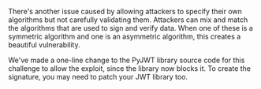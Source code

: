 There's another issue caused by allowing attackers to specify their own algorithms but not carefully validating them. Attackers can mix and match the algorithms that are used to sign and verify data. When one of these is a symmetric algorithm and one is an asymmetric algorithm, this creates a beautiful vulnerability.

We've made a one-line change to the PyJWT library source code for this challenge to allow the exploit, since the library now blocks it. To create the signature, you may need to patch your JWT library too.